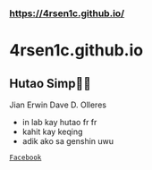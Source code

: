 ### https://4rsen1c.github.io/
# 4rsen1c.github.io
## Hutao Simp🥰🥰
Jian Erwin Dave D. Olleres
- in lab kay hutao fr fr
- kahit kay keqing 
- adik ako sa genshin uwu

[`Facebook`](https://www.facebook.com/jedilanco)


